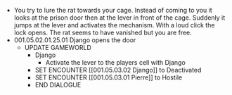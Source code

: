 - You try to lure the rat towards your cage. Instead of coming to you it looks at the prison door then at the lever in front of the cage. Suddenly it jumps at the lever and activates the mechanism. With a loud click the lock opens. The rat seems to have vanished but you are free.
- 001.05.02.01.25.01 Django opens the door
	- UPDATE GAMEWORLD
		- Django
			- Activate the lever to the players cell with Django
		- SET ENCOUNTER [[001.05.03.02 Django]] to Deactivated
		- SET ENCOUNTER [[001.05.03.01 Pierre]] to Hostile
		- END DIALOGUE
